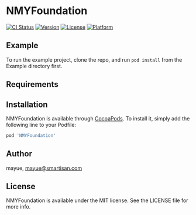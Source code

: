 # NMYFoundation

[![CI Status](https://img.shields.io/travis/mayue/NMYFoundation.svg?style=flat)](https://travis-ci.org/mayue/NMYFoundation)
[![Version](https://img.shields.io/cocoapods/v/NMYFoundation.svg?style=flat)](https://cocoapods.org/pods/NMYFoundation)
[![License](https://img.shields.io/cocoapods/l/NMYFoundation.svg?style=flat)](https://cocoapods.org/pods/NMYFoundation)
[![Platform](https://img.shields.io/cocoapods/p/NMYFoundation.svg?style=flat)](https://cocoapods.org/pods/NMYFoundation)

## Example

To run the example project, clone the repo, and run `pod install` from the Example directory first.

## Requirements

## Installation

NMYFoundation is available through [CocoaPods](https://cocoapods.org). To install
it, simply add the following line to your Podfile:

```ruby
pod 'NMYFoundation'
```

## Author

mayue, mayue@smartisan.com

## License

NMYFoundation is available under the MIT license. See the LICENSE file for more info.
